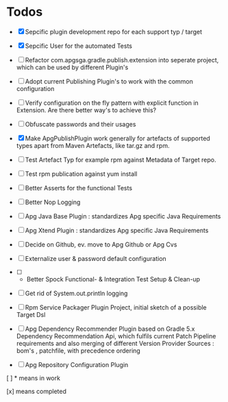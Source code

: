 # Todos

- [x] Sepcific plugin development repo for each support typ / target
- [x] Sepcific User for the automated Tests
- [ ] Refactor com.apgsga.gradle.publish.extension into seperate project, which can be used by different Plugin's
- [ ] Adopt current Publishing Plugin's to work with the common configuration
- [ ] Verify configuration on the fly pattern with explicit function in Extension. Are there better way's to achieve this?
- [ ] Obfuscate passwords and their usages
- [x] Make ApgPublishPlugin work generally for artefacts of supported types apart from Maven Artefacts, like tar.gz and rpm. 
- [ ] Test Artefact Typ for example rpm against Metadata of Target repo. 
- [ ] Test rpm publication against yum install
- [ ] Better Asserts for the functional Tests 
- [ ] Better Nop Logging 
- [ ] Apg Java Base Plugin : standardizes  Apg specific Java Requirements
- [ ] Apg Xtend Plugin : standardizes  Apg specific Java Requirements
- [ ] Decide on Github, ev. move to Apg Github or Apg Cvs
- [ ] Externalize user & password default configuration
- [ ] * Better Spock Functional- & Integration Test Setup & Clean-up
- [ ] Get rid of System.out.println logging
- [ ] Rpm Service Packager Plugin Project, initial sketch of a possible Target Dsl
- [ ] Apg Dependency Recommender Plugin based on Gradle 5.x Dependency Recommendation Api, which fulfils current Patch Pipeline requirements and also merging of different Version Provider Sources : bom's , patchfile, with precedence ordering
- [ ] Apg Repository Configuration Plugin 



[ ] * means in work 

[x] means completed
